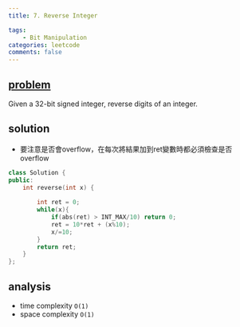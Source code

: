 ```yaml
---
title: 7. Reverse Integer

tags:  
    - Bit Manipulation
categories: leetcode
comments: false
---
```


## [problem](https://leetcode.com/problems/reverse-integer/)
Given a 32-bit signed integer, reverse digits of an integer.


## solution
- 要注意是否會overflow，在每次將結果加到ret變數時都必須檢查是否overflow

```c++
class Solution {
public:
    int reverse(int x) {
        
        int ret = 0;
        while(x){
            if(abs(ret) > INT_MAX/10) return 0;
            ret = 10*ret + (x%10);
            x/=10;
        }
        return ret;
    }
};
```
## analysis
- time complexity `O(1)`
- space complexity `O(1)`


